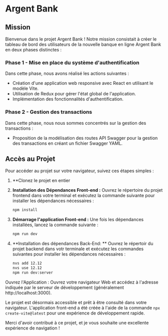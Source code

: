 # Argent Bank

## Mission

Bienvenue dans le projet Argent Bank ! Notre mission consistait à créer le tableau de bord des utilisateurs de la nouvelle banque en ligne Argent Bank en deux phases distinctes :

### Phase 1 - Mise en place du système d'authentification

Dans cette phase, nous avons réalisé les actions suivantes :

- Création d'une application web responsive avec React en utilisant le modèle Vite.
- Utilisation de Redux pour gérer l'état global de l'application.
- Implémentation des fonctionnalités d'authentification.

### Phase 2 - Gestion des transactions

Dans cette phase, nous nous sommes concentrés sur la gestion des transactions :

- Proposition de la modélisation des routes API Swagger pour la gestion des transactions en créant un fichier Swagger YAML.

## Accès au Projet

Pour accéder au projet sur votre navigateur, suivez ces étapes simples :

1. **Clonez le projet en entier

3. **Installation des Dépendances Front-end :** Ouvrez le répertoire du projet frontend dans votre terminal et exécutez la commande suivante pour installer les dépendances nécessaires :

   ```bash
   npm install


3. **Démarrage l'application Front-end :** Une fois les dépendances installées, lancez la commande suivante :
    ```bash
    npm run dev
4. **Installation des dépendances Back-End: ** Ouvrez le répertoir du projet backend dans votr terminale et exécutez les commandes suivantes pour installer les dépendances nécessaires :

    ```bash
    nvs add 12.12
    nvs use 12.12
    npm run dev:server

Ouvrez l'Application : Ouvrez votre navigateur Web et accédez à l'adresse indiquée par le serveur de développement (généralement http://localhost:3000).

Le projet est désormais accessible et prêt à être consulté dans votre navigateur. L'application front-end a été créée à l'aide de la commande `npx create-vite@latest` pour une expérience de développement rapide.

Merci d'avoir contribué à ce projet, et je vous souhaite une excellente expérience de navigation !   
